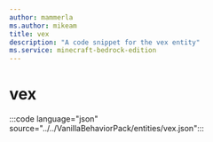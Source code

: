 ```yaml
---
author: mammerla
ms.author: mikeam
title: vex
description: "A code snippet for the vex entity"
ms.service: minecraft-bedrock-edition
---
```


# vex

:::code language="json" source="../../VanillaBehaviorPack/entities/vex.json":::
